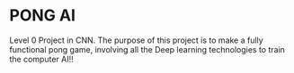 # PONG AI

Level 0 Project in CNN.
The purpose of this project is to make a fully functional pong game, involving all the Deep learning technologies to train the computer AI!!

